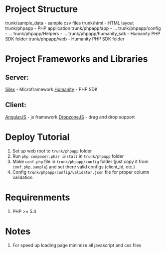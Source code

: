 Project Structure
=================
trunk/sample_data - sample csv files
trunk/html - HTML layout
trunk/phpapp - PHP application
trunk/phpapp/app - ...
trunk/phpapp/config - ...
trunk/phpapp/Helpers - ...
trunk/phpapp/humanity_sdk - Humanity PHP SDK folder
trunk/phpapp/web - Humanity PHP SDK folder


Project Frameworks and Libraries
=================
## Server: 
[Silex](http://silex.sensiolabs.org/) - Microframework
[Humanity](https://github.com/humanityapp/php-sdk) - PHP SDK

## Client:
[AngularJS](https://angularjs.org/) - js framework
[DropzoneJS](http://www.dropzonejs.com/) - drag and drop support


Deploy Tutorial
=================
1. Set up web root to ```trunk/phpapp``` folder
2. Run ```php composer.phar install``` in ```trunk/phpapp``` folder
3. Make ```conf.php``` file in ```trunk/phpapp/config``` folder (just copy it from ```conf.php.sample```) and set there valid configs (client_id, etc.)
4. Config ```trunk/phpapp/config/validator.json``` file for proper column validation


Requirenments
=================
1. PHP >= 5.4


Notes
=================
1. For speed up loading page minimize all javascript and css files
